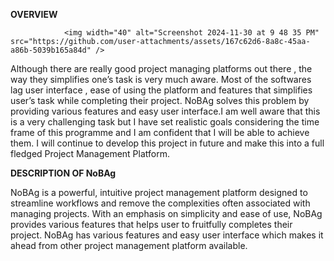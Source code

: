 **OVERVIEW**

                <img width="40" alt="Screenshot 2024-11-30 at 9 48 35 PM" src="https://github.com/user-attachments/assets/167c62d6-8a8c-45aa-a86b-5039b165a84d" />

Although there are really good project managing platforms out there , the way they simplifies one’s task is very much aware. Most of the softwares lag user interface , ease of using the platform and features that simplifies user’s task while completing their project. NoBAg solves this problem by providing various features and easy user interface.I am well aware that this is a very challenging task but I have set realistic goals considering the time frame of this programme and I am confident that I will be able to achieve them. I will continue to develop this project in future and make this into a full fledged Project Management Platform.

**DESCRIPTION OF NoBAg**

NoBAg is a powerful, intuitive project management platform designed to streamline workflows and remove the complexities often associated with managing projects. With an emphasis on simplicity and ease of use, NoBAg provides various features that helps user to fruitfully completes their project. NoBAg has various features and easy user interface which makes it ahead from other project management platform available. 

